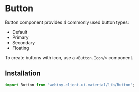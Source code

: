 # Button

Button component provides 4 commonly used button types:
- Default
- Primary
- Secondary
- Floating

To create buttons with icon, use a `<Button.Icon/>` component.

## Installation
```js
import Button from "webiny-client-ui-material/lib/Button";
```